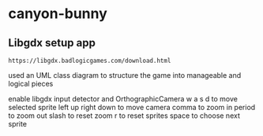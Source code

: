 # canyon-bunny


## Libgdx setup app
    https://libgdx.badlogicgames.com/download.html
    
used an UML class diagram to structure the game into manageable and logical pieces

enable libgdx input detector and OrthographicCamera
 w a s d to move selected sprite
 left up right down to move camera
 comma to zoom in
 period to zoom out
 slash to reset zoom
 r to reset sprites
 space to choose next sprite
